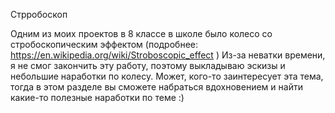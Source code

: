Стрробоскоп

Одним из моих проектов в 8 классе в школе было колесо со стробоскопическим эффектом (подробнее: https://en.wikipedia.org/wiki/Stroboscopic_effect )
Из-за неватки времени, я не смог закончить эту работу, поэтому выкладываю эскизы и небольшие наработки по колесу.
Может, кого-то заинтересует эта тема, тогда в этом разделе вы сможете набраться вдохновением и найти какие-то полезные наработки по теме :)
